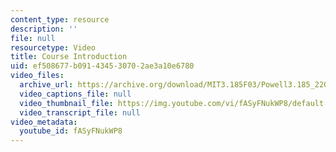 ```yaml
---
content_type: resource
description: ''
file: null
resourcetype: Video
title: Course Introduction
uid: ef508677-b091-4345-3070-2ae3a10e6780
video_files:
  archive_url: https://archive.org/download/MIT3.185F03/Powell3.185_220k.mp4
  video_captions_file: null
  video_thumbnail_file: https://img.youtube.com/vi/fASyFNukWP8/default.jpg
  video_transcript_file: null
video_metadata:
  youtube_id: fASyFNukWP8
---
```

